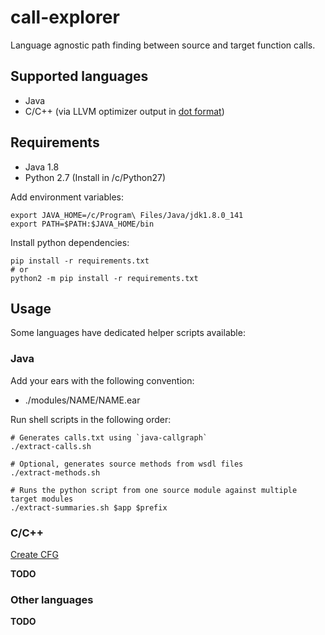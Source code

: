 # call-explorer

Language agnostic path finding between source and target function calls.

## Supported languages

- Java
- C/C++ (via LLVM optimizer output in [dot format](https://en.wikipedia.org/wiki/DOT_(graph_description_language)))

## Requirements

- Java 1.8
- Python 2.7 (Install in /c/Python27)

Add environment variables:

```
export JAVA_HOME=/c/Program\ Files/Java/jdk1.8.0_141
export PATH=$PATH:$JAVA_HOME/bin
```

Install python dependencies:

```
pip install -r requirements.txt
# or
python2 -m pip install -r requirements.txt
```

## Usage

Some languages have dedicated helper scripts available:

### Java

Add your ears with the following convention:

- ./modules/NAME/NAME.ear

Run shell scripts in the following order:

```
# Generates calls.txt using `java-callgraph`
./extract-calls.sh 

# Optional, generates source methods from wsdl files
./extract-methods.sh 

# Runs the python script from one source module against multiple target modules
./extract-summaries.sh $app $prefix
```

### C/C++

[Create CFG](https://gist.github.com/mudongliang/e911a9528bd61a6083e8692520a924a2)

**TODO**

### Other languages

**TODO**
